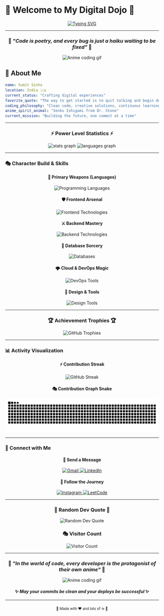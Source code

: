 # 🌸 Welcome to My Digital Dojo 🌸

<div align="center">
  
[![Typing SVG](https://readme-typing-svg.demolab.com/?lines=こんにちは！+I'm+Sumit+%7C+Developer+from+India;Full+Stack+Developer+%7C+Mobile+Dev+Enthusiast;Always+Learning+%7C+Always+Coding;Building+Dreams+with+Code+✨&font=Fira%20Code&size=24&duration=3000&pause=1000&color=FF6B9D&center=true&vCenter=true&multiline=false&width=800&height=100)](https://git.io/typing-svg)

</div>

---

<div align="center">
  
### 🎌 *"Code is poetry, and every bug is just a haiku waiting to be fixed"* 🎌

<img src="https://media1.giphy.com/media/v1.Y2lkPTc5MGI3NjExYXl4d3dsOGswamVhc3QzdjR3ejRuamo2eno1YTZ1cWVrazNiaGJmZyZlcD12MV9pbnRlcm5hbF9naWZfYnlfaWQmY3Q9Zw/eHQ5BsgBIBIGI/giphy.gif" width="400" alt="Anime coding gif"/>


</div>

## 🚀 About Me

```yaml
name: Sumit Sinha
location: India 🇮🇳
current_status: "Crafting digital experiences"
favorite_quote: "The way to get started is to quit talking and begin doing"
coding_philosophy: "Clean code, creative solutions, continuous learning"
anime_spirit_animal: "Senku Ishigami from Dr. Stone"
current_mission: "Building the future, one commit at a time"
```

---

<div align="center">

### ⚡ Power Level Statistics ⚡

<img src="https://github-readme-stats.vercel.app/api?username=Misenpai&hide_title=false&hide_rank=false&show_icons=true&include_all_commits=true&count_private=true&disable_animations=false&theme=tokyonight&locale=en&hide_border=true&bg_color=0D1117&title_color=FF6B9D&icon_color=79DAFA&text_color=FFFFFF&custom_title=⚔️%20Combat%20Stats%20⚔️" height="180" alt="stats graph"/>

<img src="https://github-readme-stats.vercel.app/api/top-langs?username=Misenpai&locale=en&hide_title=false&layout=compact&card_width=320&langs_count=8&theme=tokyonight&hide_border=true&bg_color=0D1117&title_color=FF6B9D&text_color=FFFFFF&custom_title=🎯%20Jutsu%20Arsenal%20🎯" height="180" alt="languages graph"/>

</div>

---

### 🎭 Character Build & Skills

<div align="center">

#### 🌟 Primary Weapons (Languages)
<img src="https://skillicons.dev/icons?i=js,ts,python,java,cpp,cs,kotlin&theme=dark" alt="Programming Languages"/>

#### 🛡️ Frontend Arsenal
<img src="https://skillicons.dev/icons?i=react,html,css,flutter,androidstudio&theme=dark" alt="Frontend Technologies"/>

#### ⚔️ Backend Mastery
<img src="https://skillicons.dev/icons?i=nodejs,django,flask,fastapi,express&theme=dark" alt="Backend Technologies"/>

#### 🔮 Database Sorcery
<img src="https://skillicons.dev/icons?i=mongodb,mysql,postgresql&theme=dark" alt="Databases"/>

#### 🌩️ Cloud & DevOps Magic
<img src="https://skillicons.dev/icons?i=aws,docker,linux,git&theme=dark" alt="DevOps Tools"/>

#### 🎨 Design & Tools
<img src="https://skillicons.dev/icons?i=vscode,postman,figma,photoshop&theme=dark" alt="Design Tools"/>

</div>

---

<div align="center">

### 🏆 Achievement Trophies 🏆

<img src="https://github-profile-trophy.vercel.app/?username=Misenpai&theme=tokyonight&no-frame=true&no-bg=true&margin-w=4&column=4" alt="GitHub Trophies"/>

</div>

---

### 📊 Activity Visualization

<div align="center">
  
#### ⚡ Contribution Streak
<img src="https://github-readme-streak-stats.herokuapp.com/?user=Misenpai&theme=tokyonight&hide_border=true&background=0D1117&stroke=FF6B9D&ring=79DAFA&fire=FF6B9D&currStreakLabel=FFFFFF" alt="GitHub Streak"/>

#### 🎭 Contribution Graph Snake
<picture>
  <source media="(prefers-color-scheme: dark)" srcset="https://raw.githubusercontent.com/Misenpai/Misenpai/output/snake.svg">
  <source media="(prefers-color-scheme: light)" srcset="https://raw.githubusercontent.com/Misenpai/Misenpai/output/snake.svg">
  <img alt="github contribution grid snake animation" src="https://raw.githubusercontent.com/Misenpai/Misenpai/output/snake.svg">
</picture>

</div>

---

### 🎌 Connect with Me

<div align="center">

#### 💌 Send a Message
<a href="mailto:sumitsinha.cac@gmail.com">
  <img src="https://img.shields.io/badge/Gmail-FF6B9D?style=for-the-badge&logo=gmail&logoColor=white&labelColor=0D1117" alt="Gmail"/>
</a>
<a href="https://www.linkedin.com/in/sumitsinhain/">
  <img src="https://img.shields.io/badge/LinkedIn-79DAFA?style=for-the-badge&logo=linkedin&logoColor=white&labelColor=0D1117" alt="LinkedIn"/>
</a>

#### 🎯 Follow the Journey
<a href="https://www.instagram.com/misenpai_/">
  <img src="https://img.shields.io/badge/Instagram-FF6B9D?style=for-the-badge&logo=instagram&logoColor=white&labelColor=0D1117" alt="Instagram"/>
</a>
<a href="https://leetcode.com/u/Misenpai/">
  <img src="https://img.shields.io/badge/LeetCode-79DAFA?style=for-the-badge&logo=leetcode&logoColor=white&labelColor=0D1117" alt="LeetCode"/>
</a>

</div>

---

<div align="center">

### 🌸 Random Dev Quote 🌸
<img src="https://quotes-github-readme.vercel.app/api?type=horizontal&theme=tokyonight&border=true" alt="Random Dev Quote"/>

### 🎭 Visitor Count
<img src="https://komarev.com/ghpvc/?username=Misenpai&label=Profile%20Views&color=FF6B9D&style=for-the-badge&labelColor=0D1117" alt="Visitor Count"/>

</div>

---

<div align="center">
  
### 💫 *"In the world of code, every developer is the protagonist of their own anime"* 💫

<img src="https://media1.giphy.com/media/v1.Y2lkPTc5MGI3NjExZnQxcnp6Z3czdDcwaWVtMHZ4N2d4YmV2bTcxcG93cHB5NXpiejE5aSZlcD12MV9pbnRlcm5hbF9naWZfYnlfaWQmY3Q9Zw/11KzOet1ElBDz2/giphy.gif" width="400" alt="Anime coding gif"/>


#### ✨ *May your commits be clean and your deploys be successful* ✨

</div>

---

<div align="center">
  <sub>🌸 Made with ❤️ and lots of ☕ 🌸</sub>
</div>
